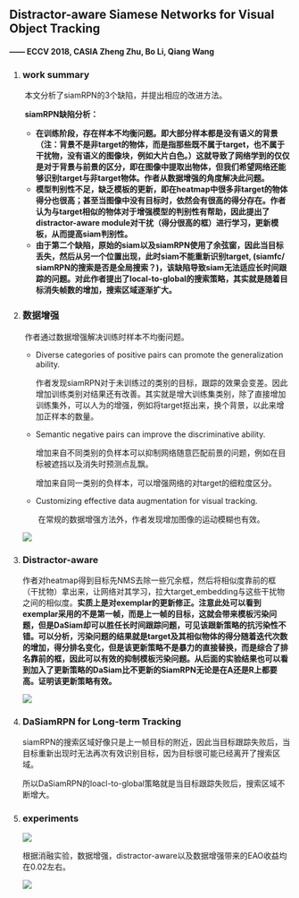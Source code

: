 ## Distractor-aware Siamese Networks for Visual Object Tracking

#### 													—— ECCV 2018, CASIA Zheng Zhu, Bo Li, Qiang Wang

1. ### work summary

   ​	本文分析了siamRPN的3个缺陷，并提出相应的改进方法。

   ​	**siamRPN缺陷分析：**

   - **在训练阶段，存在样本不均衡问题。即大部分样本都是没有语义的背景（注：背景不是非target的物体，而是指那些既不属于target，也不属于干扰物，没有语义的图像块，例如大片白色。）这就导致了网络学到的仅仅是对于背景与前景的区分，即在图像中提取出物体，但我们希望网络还能够识别target与非target物体。作者从数据增强的角度解决此问题。**
   - **模型判别性不足，缺乏模板的更新，即在heatmap中很多非target的物体得分也很高；甚至当图像中没有目标时，依然会有很高的得分存在。作者认为与target相似的物体对于增强模型的判别性有帮助，因此提出了distractor-aware module对干扰（得分很高的框）进行学习，更新模板，从而提高siam判别性。**
   - **由于第二个缺陷，原始的siam以及siamRPN使用了余弦窗，因此当目标丢失，然后从另一个位置出现，此时siam不能重新识别target, (siamfc/ siamRPN的搜索是否是全局搜索？)，该缺陷导致siam无法适应长时间跟踪的问题。对此作者提出了local-to-global的搜索策略，其实就是随着目标消失帧数的增加，搜索区域逐渐扩大。**

2. ### 数据增强

   ​	作者通过数据增强解决训练时样本不均衡问题。

   - Diverse categories of positive pairs can promote the generalization ability. 

     ​	作者发现siamRPN对于未训练过的类别的目标，跟踪的效果会变差。因此增加训练类别对结果还有改善。其实就是增大训练集类别，除了直接增加训练集外，可以人为的增强，例如将target抠出来，换个背景，以此来增加正样本的数量。

   - Semantic negative pairs can improve the discriminative ability.

     ​	增加来自不同类别的负样本可以抑制网络随意匹配前景的问题，例如在目标被遮挡以及消失时预测点乱飘。

     ​	增加来自同一类别的负样本，可以增强网络的对target的细粒度区分。

   - Customizing effective data augmentation for visual tracking.

     ​	在常规的数据增强方法外，作者发现增加图像的运动模糊也有效。

   ![](/home/lei/Desktop/dasiam2.png)

3. ### Distractor-aware

   ​	作者对heatmap得到目标先NMS去除一些冗余框，然后将相似度靠前的框（干扰物）拿出来，让网络对其学习，拉大target_embedding与这些干扰物之间的相似度。**实质上是对exemplar的更新修正。注意此处可以看到exemplar采用的不是第一帧，而是上一帧的目标，这就会带来模板污染问题，但是DaSiam却可以胜任长时间跟踪问题，可见该跟新策略的抗污染性不错。可以分析，污染问题的结果就是target及其相似物体的得分随着迭代次数的增加，得分排名变化，但是该更新策略不是暴力的直接替换，而是综合了排名靠前的框，因此可以有效的抑制模板污染问题。从后面的实验结果也可以看到加入了更新策略的DaSiam比不更新的SiamRPN无论是在A还是R上都要高。证明该更新策略有效。**

   

   ![](/home/lei/Desktop/dasiam1.png)

4. ### DaSiamRPN for Long-term Tracking

   ​	siamRPN的搜索区域好像只是上一帧目标的附近，因此当目标跟踪失败后，当目标重新出现时无法再次有效识别目标，因为目标很可能已经离开了搜索区域。

   ​	所以DaSiamRPN的loacl-to-global策略就是当目标跟踪失败后，搜索区域不断增大。

5. ### experiments

   ![](/home/lei/Desktop/dasiam3.png)

   ​		根据消融实验，数据增强，distractor-aware以及数据增强带来的EAO收益均在0.02左右。

   ![](/home/lei/Desktop/Dasiam4.png)